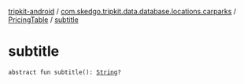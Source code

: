 [tripkit-android](../../index.md) / [com.skedgo.tripkit.data.database.locations.carparks](../index.md) / [PricingTable](index.md) / [subtitle](./subtitle.md)

# subtitle

`abstract fun subtitle(): `[`String`](https://kotlinlang.org/api/latest/jvm/stdlib/kotlin/-string/index.html)`?`